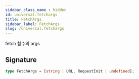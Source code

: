 ```yaml
---
sidebar_class_name : hidden
id: universal.fetchargs
title: FetchArgs
sidebar_label: FetchArgs
slug: /universal.fetchargs
---
```






fetch 함수의 args

## Signature

```typescript
type FetchArgs = [string | URL, RequestInit | undefined];
```
